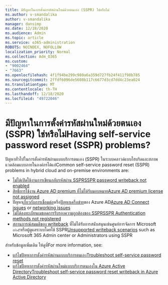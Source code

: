 ```yaml
---
title: มีปัญหาในการตั้งค่ารหัสผ่านใหม่ด้วยตนเอง (SSPR) ใช่หรือไม่
ms.author: v-smandalika
author: v-smandalika
manager: dansimp
ms.date: 12/18/2020
ms.audience: Admin
ms.topic: article
ms.service: o365-administration
ROBOTS: NOINDEX, NOFOLLOW
localization_priority: Normal
ms.collection: Adm_O365
ms.custom:
- "9002464"
- "7663"
ms.openlocfilehash: 4f1f94be299c980a6a359d727fb24f411f98b785
ms.sourcegitcommit: 2ffdf6096de5608b117c6677d3cd7dd4c23ea024
ms.translationtype: MT
ms.contentlocale: th-TH
ms.lasthandoff: 12/18/2020
ms.locfileid: "49722046"
---
```

# <a name="having-self-service-password-reset-sspr-problems"></a><span data-ttu-id="913fe-102">มีปัญหาในการตั้งค่ารหัสผ่านใหม่ด้วยตนเอง (SSPR) ใช่หรือไม่</span><span class="sxs-lookup"><span data-stu-id="913fe-102">Having self-service password reset (SSPR) problems?</span></span>

<span data-ttu-id="913fe-103">ปัญหาทั่วไปในการตั้งค่ารหัสผ่านแบบบริการตนเอง (SSPR) ในระบบคลาวด์แบบไฮบริดและสภาพแวดล้อมแบบภายในองค์กรได้แก่</span><span class="sxs-lookup"><span data-stu-id="913fe-103">Common self-service password reset (SSPR) problems in hybrid cloud and on-premise environments are:</span></span>

- [<span data-ttu-id="913fe-104">ไม่ได้เปิดใช้งานการเขียนกลับรหัสผ่าน SSPR</span><span class="sxs-lookup"><span data-stu-id="913fe-104">SSPR password writeback not enabled</span></span>](https://docs.microsoft.com/azure/active-directory/authentication/tutorial-enable-sspr-writeback)
- [<span data-ttu-id="913fe-105">สิทธิ์การใช้งาน Azure AD premium ที่ไม่ได้รับมอบหมาย</span><span class="sxs-lookup"><span data-stu-id="913fe-105">Azure AD premium license not assigned</span></span>](https://docs.microsoft.com/azure/active-directory/authentication/concept-sspr-licensing)
- <span data-ttu-id="913fe-106">ปัญหา[เกี่ยวกับการเชื่อมต่อ](https://docs.microsoft.com/azure/active-directory/hybrid/tshoot-connect-sync-errors)หรือ[ปัญหาเครือข่าย](https://docs.microsoft.com/azure/active-directory/hybrid/tshoot-connect-connectivity)ของ Azure AD</span><span class="sxs-lookup"><span data-stu-id="913fe-106">[Azure AD Connect issues](https://docs.microsoft.com/azure/active-directory/hybrid/tshoot-connect-sync-errors) or [networking issues](https://docs.microsoft.com/azure/active-directory/hybrid/tshoot-connect-connectivity)</span></span>
- [<span data-ttu-id="913fe-107">ไม่ได้ลงทะเบียนเมธอดการรับรองความถูกต้องของ SSPR</span><span class="sxs-lookup"><span data-stu-id="913fe-107">SSPR Authentication methods not registered</span></span>](https://mysignins.microsoft.com/security-info)
- <span data-ttu-id="913fe-108">[สถานการณ์สมมติของ writeback](https://docs.microsoft.com/azure/active-directory/authentication/concept-sspr-writeback#unsupported-writeback-operations) ที่ไม่ได้รับการสนับสนุนเช่นศูนย์การจัดการ Microsoft ๓๖๕หรือผู้ดูแลระบบโดยใช้ SSPR</span><span class="sxs-lookup"><span data-stu-id="913fe-108">[Unsupported writeback scenarios](https://docs.microsoft.com/azure/active-directory/authentication/concept-sspr-writeback#unsupported-writeback-operations) such as Microsoft 365 Admin center or Administrators using SSPR</span></span>


<span data-ttu-id="913fe-109">สำหรับข้อมูลเพิ่มเติม ให้ดูที่</span><span class="sxs-lookup"><span data-stu-id="913fe-109">For more information, see:</span></span>

- [<span data-ttu-id="913fe-110">แก้ไขปัญหาการตั้งค่ารหัสผ่านแบบบริการตนเอง</span><span class="sxs-lookup"><span data-stu-id="913fe-110">Troubleshoot self-service password reset</span></span>](https://docs.microsoft.com/azure/active-directory/authentication/troubleshoot-sspr)
- [<span data-ttu-id="913fe-111">แก้ไขปัญหาการตั้งค่ารหัสผ่านใหม่แบบบริการตนเองใน Azure Active Directory</span><span class="sxs-lookup"><span data-stu-id="913fe-111">Troubleshoot self-service password reset writeback in Azure Active Directory</span></span>](https://docs.microsoft.com/azure/active-directory/authentication/troubleshoot-sspr-writeback)
